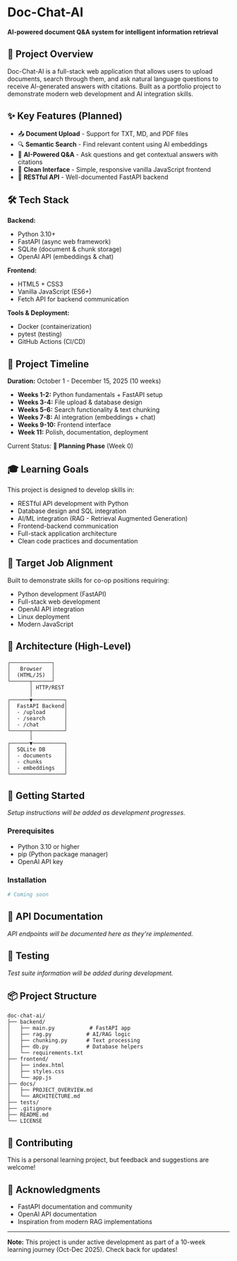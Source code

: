 # Doc-Chat-AI

**AI-powered document Q&A system for intelligent information retrieval**

## 🎯 Project Overview

Doc-Chat-AI is a full-stack web application that allows users to upload documents, search through them, and ask natural language questions to receive AI-generated answers with citations. Built as a portfolio project to demonstrate modern web development and AI integration skills.

## ✨ Key Features (Planned)

- 📤 **Document Upload** - Support for TXT, MD, and PDF files
- 🔍 **Semantic Search** - Find relevant content using AI embeddings
- 💬 **AI-Powered Q&A** - Ask questions and get contextual answers with citations
- 🎨 **Clean Interface** - Simple, responsive vanilla JavaScript frontend
- 🚀 **RESTful API** - Well-documented FastAPI backend

## 🛠️ Tech Stack

**Backend:**
- Python 3.10+
- FastAPI (async web framework)
- SQLite (document & chunk storage)
- OpenAI API (embeddings & chat)

**Frontend:**
- HTML5 + CSS3
- Vanilla JavaScript (ES6+)
- Fetch API for backend communication

**Tools & Deployment:**
- Docker (containerization)
- pytest (testing)
- GitHub Actions (CI/CD)

## 📅 Project Timeline

**Duration:** October 1 - December 15, 2025 (10 weeks)

- **Weeks 1-2:** Python fundamentals + FastAPI setup
- **Weeks 3-4:** File upload & database design
- **Weeks 5-6:** Search functionality & text chunking
- **Weeks 7-8:** AI integration (embeddings + chat)
- **Weeks 9-10:** Frontend interface
- **Week 11:** Polish, documentation, deployment

Current Status: **🚧 Planning Phase** (Week 0)

## 🎓 Learning Goals

This project is designed to develop skills in:
- RESTful API development with Python
- Database design and SQL integration
- AI/ML integration (RAG - Retrieval Augmented Generation)
- Frontend-backend communication
- Full-stack application architecture
- Clean code practices and documentation

## 🎯 Target Job Alignment

Built to demonstrate skills for co-op positions requiring:
- Python development (FastAPI)
- Full-stack web development
- OpenAI API integration
- Linux deployment
- Modern JavaScript

## 📝 Architecture (High-Level)

```
┌─────────────┐
│   Browser   │
│  (HTML/JS)  │
└──────┬──────┘
       │ HTTP/REST
       │
┌──────▼──────────┐
│  FastAPI Backend│
│  - /upload      │
│  - /search      │
│  - /chat        │
└──────┬──────────┘
       │
┌──────▼──────────┐
│  SQLite DB      │
│  - documents    │
│  - chunks       │
│  - embeddings   │
└─────────────────┘
```

## 🚀 Getting Started

*Setup instructions will be added as development progresses.*

### Prerequisites
- Python 3.10 or higher
- pip (Python package manager)
- OpenAI API key

### Installation
```bash
# Coming soon
```

## 📖 API Documentation

*API endpoints will be documented here as they're implemented.*

## 🧪 Testing

*Test suite information will be added during development.*

## 📦 Project Structure

```
doc-chat-ai/
├── backend/
│   ├── main.py           # FastAPI app
│   ├── rag.py           # AI/RAG logic
│   ├── chunking.py      # Text processing
│   ├── db.py            # Database helpers
│   └── requirements.txt
├── frontend/
│   ├── index.html
│   ├── styles.css
│   └── app.js
├── docs/
│   ├── PROJECT_OVERVIEW.md
│   └── ARCHITECTURE.md
├── tests/
├── .gitignore
├── README.md
└── LICENSE
```

## 🤝 Contributing

This is a personal learning project, but feedback and suggestions are welcome!


## 🙏 Acknowledgments

- FastAPI documentation and community
- OpenAI API documentation
- Inspiration from modern RAG implementations

---

**Note:** This project is under active development as part of a 10-week learning journey (Oct-Dec 2025). Check back for updates!

